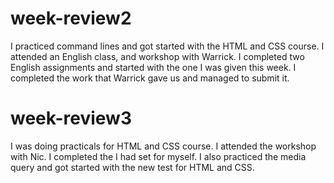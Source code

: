 # week-review2

I practiced command lines and got started with the HTML and CSS course. I attended an English class, and workshop with Warrick. I completed two English assignments and started with the one I was given this week. I completed the work that Warrick gave us and managed to submit it.


# week-review3

I was doing practicals for HTML and CSS course. I attended the workshop with Nic. I completed the I had set for myself. I also practiced the media query and got started with the new test for HTML and CSS. 
